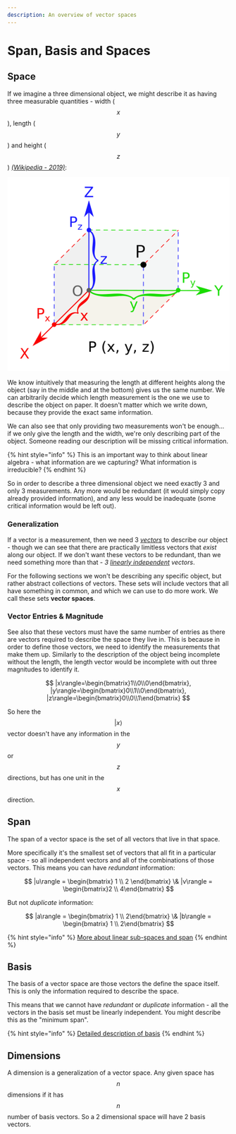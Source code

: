 ```yaml
---
description: An overview of vector spaces
---
```


# Span, Basis and Spaces

## Space

If we imagine a three dimensional object, we might describe it as having three measurable quantities - width \($$x$$\), length \($$y$$\) and height \($$z$$\) [_\(Wikipedia - 2019\)_](../untitled-1.md#representation-of-3d-space):

![An image of a cube with the x, y, z axis labelled](../.gitbook/assets/549px-coord_planes_color.svg.png)

We know intuitively that measuring the length at different heights along the object \(say in the middle and at the bottom\) gives us the same number. We can arbitrarily decide which length measurement is the one we use to describe the object on paper. It doesn't matter which we write down, because they provide the exact same information.

We can also see that only providing two measurements won't be enough... if we only give the length and the width, we're only describing part of the object. Someone reading our description will be missing critical information.

{% hint style="info" %}
This is an important way to think about linear algebra - what information are we capturing? What information is irreducible?
{% endhint %}

So in order to describe a three dimensional object we need exactly 3 and only 3 measurements. Any more would be redundant \(it would simply copy already provided information\), and any less would be inadequate \(some critical information would be left out\).

### Generalization

If a vector is a measurement, then we need 3 [_vectors_](vectors.md#vectors) to describe our object - though we can see that there are practically limitless vectors that _exist_ along our object. If we don't want these vectors to be redundant, than we need something more than that - _3_ [_linearly independent_](linear-operations.md#linear-independence) _vectors_.

For the following sections we won't be describing any specific object, but rather abstract collections of vectors. These sets will include vectors that all have something in common, and which we can use to do more work. We call these sets **vector spaces**.

### Vector Entries & Magnitude

See also that these vectors must have the same number of entries as there are vectors required to describe the space they live in. This is because in order to define those vectors, we need to identify the measurements that make them up. Similarly to the description of the object being incomplete without the length, the length vector would be incomplete with out three magnitudes to identify it.

$$
|x\rangle=\begin{bmatrix}1\\0\\0\end{bmatrix}, |y\rangle=\begin{bmatrix}0\\1\\0\end{bmatrix}, |z\rangle=\begin{bmatrix}0\\0\\1\end{bmatrix}
$$

So here the $$|x\rangle$$ vector doesn't have any information in the $$y$$ or $$z$$ directions, but has one unit in the $$x$$ direction.

## Span

The span of a vector space is the set of all vectors that live in that space.

More specifically it's the smallest set of vectors that all fit in a particular space - so all independent vectors and all of the combinations of those vectors. This means you can have _redundant_ information:

$$
|u\rangle = \begin{bmatrix} 1 \\ 2 \end{bmatrix}   \& |v\rangle = \begin{bmatrix}2 \\ 4\end{bmatrix}
$$

But not _duplicate_ information:

$$
|a\rangle = \begin{bmatrix} 1 \\ 2\end{bmatrix} \& |b\rangle = \begin{bmatrix} 1 \\ 2\end{bmatrix}
$$

{% hint style="info" %}
[More about linear sub-spaces and span](https://www.khanacademy.org/math/linear-algebra/vectors-and-spaces/subspace-basis/v/linear-subspaces)
{% endhint %}

## Basis

The basis of a vector space are those vectors the define the space itself. This is only the information required to describe the space.

This means that we cannot have _redundant_ or _duplicate_ information - all the vectors in the basis set must be linearly independent. You might describe this as the "minimum span".

{% hint style="info" %}
[Detailed description of basis](https://www.khanacademy.org/math/linear-algebra/vectors-and-spaces/subspace-basis/v/linear-algebra-basis-of-a-subspace)
{% endhint %}

## Dimensions

A dimension is a generalization of a vector space. Any given space has $$n$$ dimensions if it has $$n$$ number of basis vectors. So a 2 dimensional space will have 2 basis vectors. 

